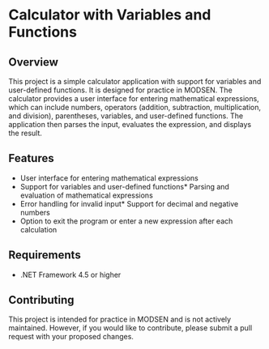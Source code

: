 # Calculator with Variables and Functions

## Overview
This project is a simple calculator application with support for variables and user-defined functions. It is designed for practice in MODSEN.
The calculator provides a user interface for entering mathematical expressions, which can include numbers, operators (addition, subtraction, multiplication, and division), parentheses, variables, and user-defined functions. The application then parses the input, evaluates the expression, and displays the result.
## Features
* User interface for entering mathematical expressions
* Support for variables and user-defined functions* Parsing and evaluation of mathematical expressions
* Error handling for invalid input* Support for decimal and negative numbers
* Option to exit the program or enter a new expression after each calculation
## Requirements
* .NET Framework 4.5 or higher
## Contributing
This project is intended for practice in MODSEN and is not actively maintained. However, if you would like to contribute, please submit a pull request with your proposed changes.
